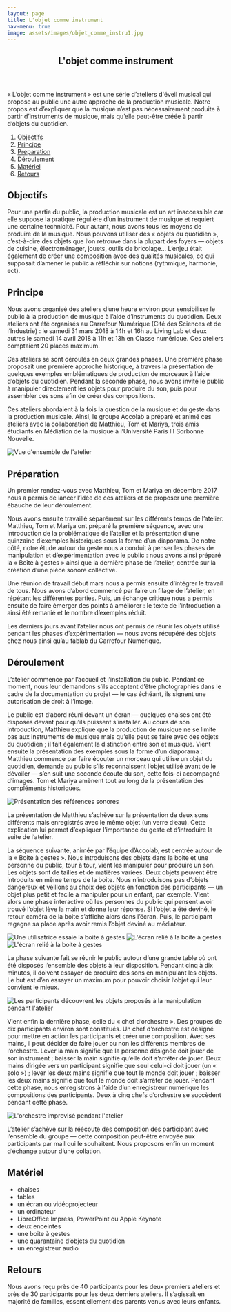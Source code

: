 ```yaml
---
layout: page
title: L'objet comme instrument
nav-menu: true
image: assets/images/objet_comme_instru1.jpg
---
```


<!-- Main -->
<div id="main" class="alt">

<!-- One -->
<section id="one">
	<div class="inner">
		<header class="major">
			<h1>L'objet comme instrument</h1>
		</header>
		<p>« L’objet comme instrument » est une série d’ateliers d'éveil musical qui propose au public une autre approche de la production musicale. Notre propos est d’expliquer que la musique n’est pas nécessairement produite à partir d’instruments de musique, mais qu’elle peut-être créée à partir d’objets du quotidien.</p>
		<ol>
			<li><a href="#objectifs">Objectifs</a></li>
			<li><a href="#principe">Principe</a></li>
			<li><a href="#preparation">Preparation</a></li>
			<li><a href="#deroulement">Déroulement</a></li>
			<li><a href="#materiel">Matériel</a></li>
			<li><a href="#retours">Retours</a></li>
		</ol>

<!-- Content -->
<h2 id="objectifs">Objectifs</h2>
<p>Pour une partie du public, la production musicale est un art inaccessible car elle suppose la pratique régulière d’un instrument de musique et requiert une certaine technicité. Pour autant, nous avons tous les moyens de produire de la musique. Nous pouvons utiliser des « objets du quotidien », c’est-à-dire des objets que l’on retrouve dans la plupart des foyers — objets de cuisine, électroménager, jouets, outils de bricolage… L’enjeu était également de créer une composition avec des qualités musicales, ce qui supposait d’amener le public à réfléchir sur notions (rythmique, harmonie, ect).</p>

<h2 id="principe">Principe</h2>
<p>Nous avons organisé des ateliers d’une heure environ pour sensibiliser le public à la production de musique à l’aide d’instruments du quotidien. Deux ateliers ont été organisés au Carrefour Numérique (Cité des Sciences et de l’Industrie) : le samedi 31 mars 2018 à 14h et 16h au Living Lab et deux autres le samedi 14 avril 2018 à 11h et 13h en Classe numérique. Ces ateliers comptaient 20 places maximum.</p>
<p>Ces ateliers se sont déroulés en deux grandes phases. Une première phase proposait une première approche historique, à travers la présentation de quelques exemples emblématiques de production de morceaux à l’aide d’objets du quotidien. Pendant la seconde phase, nous avons invité le public à manipuler directement les objets pour produire du son, puis pour assembler ces sons afin de créer des compositions.</p>
<p>Ces ateliers abordaient à la fois la question de la musique et du geste dans la production musicale. Ainsi, le groupe Accolab a préparé et animé ces ateliers avec la collaboration de Matthieu, Tom et Mariya, trois amis étudiants en Médiation de la musique à l’Université Paris III Sorbonne Nouvelle.</p>
<span class="image fit"><img src="assets/images/objet_comme_instru1.jpg" alt="Vue d'ensemble de l'atelier" /></span>

<h2 id="preparation">Préparation</h2>
<p>Un premier rendez-vous avec Matthieu, Tom et Mariya en décembre 2017 nous a permis de lancer l’idée de ces ateliers et de proposer une première ébauche de leur déroulement.</p>
<p>Nous avons ensuite travaillé séparément sur les différents temps de l’atelier. Matthieu, Tom et Mariya ont préparé la première séquence, avec une introduction de la problématique de l’atelier et la présentation d’une quinzaine d’exemples historiques sous la forme d’un diaporama. De notre côté, notre étude autour du geste nous a conduit à penser les phases de manipulation et d’expérimentation avec le public : nous avons ainsi préparé la « Boîte à gestes » ainsi que la dernière phase de l’atelier, centrée sur la création d’une pièce sonore collective.</p>
<p>Une réunion de travail début mars nous a permis ensuite d’intégrer le travail de tous. Nous avons d’abord commencé par faire un filage de l’atelier, en répétant les différentes parties. Puis, un échange critique nous a permis ensuite de faire émerger des points à améliorer : le texte de l’introduction a ainsi été remanié et le nombre d’exemples réduit.</p>
<p>Les derniers jours avant l’atelier nous ont permis de réunir les objets utilisé pendant les phases d’expérimentation — nous avons récupéré des objets chez nous ainsi qu’au fablab du Carrefour Numérique.</p>

<h2 id="deroulement">Déroulement</h2>
<p>L’atelier commence par l’accueil et l’installation du public. Pendant ce moment, nous leur demandons s’ils acceptent d’être photographiés dans le cadre de la documentation du projet — le cas échéant, ils signent une autorisation de droit à l’image.</p>
<p>Le public est d’abord réuni devant un écran — quelques chaises ont été disposés devant pour qu’ils puissent s’installer. Au cours de son introduction, Matthieu explique que la production de musique ne se limite pas aux instruments de musique mais qu’elle peut se faire avec des objets du quotidien ; il fait également la distinction entre son et musique. Vient ensuite la présentation des exemples sous la forme d’un diaporama : Matthieu commence par faire écouter un morceau qui utilise un objet du quotidien, demande au public s’ils reconnaissent l’objet utilisé avant de le dévoiler — s’en suit une seconde écoute du son, cette fois-ci accompagné d’images. Tom et Mariya amènent tout au long de la présentation des compléments historiques.</p>
<span class="image fit"><img src="assets/images/objet_comme_instru0.jpg" alt="Présentation des références sonores" /></span>
<p>La présentation de Matthieu s’achève sur la présentation de deux sons différents mais enregistrés avec le même objet (un verre d’eau). Cette explication lui permet d’expliquer l’importance du geste et d’introduire la suite de l’atelier.</p>
<p>La séquence suivante, animée par l’équipe d’Accolab, est centrée autour de la « Boite à gestes ». Nous introduisons des objets dans la boite et une personne du public, tour à tour, vient les manipuler pour produire un son. Les objets sont de tailles et de matières variées. Deux objets peuvent être introduits en même temps de la boite. Nous n’introduisons pas d’objets dangereux et veillons au choix des objets en fonction des participants — un objet plus petit et facile à manipuler pour un enfant, par exemple. Vient alors une phase interactive où les personnes du public qui pensent avoir trouvé l’objet lève la main et donne leur réponse. Si l’objet a été deviné, le retour caméra de la boite s’affiche alors dans l’écran. Puis, le participant regagne sa place après avoir remis l’objet deviné au médiateur.</p>
<span class="image fit"><img src="assets/images/objet_comme_instru2.jpg" alt="Une utilisatrice essaie la boite à gestes" /></span>
<span class="image fit"><img src="assets/images/objet_comme_instru3.jpg" alt="L'écran relié à la boite à gestes" /></span>
<span class="image fit"><img src="assets/images/objet_comme_instru4.jpg" alt="L'écran relié à la boite à gestes" /></span>
<p>La phase suivante fait se réunir le public autour d’une grande table où ont été disposés l’ensemble des objets à leur disposition. Pendant cinq à dix minutes, il doivent essayer de produire des sons en manipulant les objets. Le but est d’en essayer un maximum pour pouvoir choisir l’objet qui leur convient le mieux.</p>
<span class="image fit"><img src="assets/images/objet_comme_instru5.jpg" alt="Les participants découvrent les objets proposés à la manipulation pendant l'atelier" /></span>
<p>Vient enfin la dernière phase, celle du « chef d’orchestre ». Des groupes de dix participants environ sont constitués. Un chef d’orchestre est désigné pour mettre en action les participants et créer une composition. Avec ses mains, il peut décider de faire jouer ou non les différents membres de l’orchestre. Lever la main signifie que la personne désignée doit jouer de son instrument ; baisser la main signifie qu’elle doit s’arrêter de jouer. Deux mains dirigée vers un participant signifie que seul celui-ci doit jouer (un « solo ») ; lever les deux mains signifie que tout le monde doit jouer ; baisser les deux mains signifie que tout le monde doit s’arrêter de jouer. Pendant cette phase, nous enregistrons à l’aide d’un enregistreur numérique les compositions des participants. Deux à cinq chefs d’orchestre se succèdent pendant cette phase.</p>
<span class="image fit"><img src="assets/images/objet_comme_instru7.jpg" alt="L'orchestre improvisé pendant l'atelier" /></span>
<p>L’atelier s’achève sur la réécoute des composition des participant avec l’ensemble du groupe — cette composition peut-être envoyée aux participants par mail qui le souhaitent. Nous proposons enfin un moment d’échange autour d’une collation.</p>

<h2 id="materiel">Matériel</h2>
<ul>
	<li>chaises</li>
	<li>tables</li>
	<li>un écran ou vidéoprojecteur</li>
	<li>un ordinateur</li>
	<li>LibreOffice Impress, PowerPoint ou Apple Keynote</li>
	<li>deux enceintes</li>
	<li>une boite à gestes</li>
	<li>une quarantaine d’objets du quotidien</li>
	<li>un enregistreur audio</li>
</ul>

<h2 id="retours">Retours</h2>
<p>Nous avons reçu près de 40 participants pour les deux premiers ateliers et près de 30 participants pour les deux derniers ateliers. Il s’agissait en majorité de familles, essentiellement des parents venus avec leurs enfants.</p>